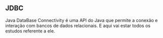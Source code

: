 ## JDBC

Java DataBase Connectivity é uma API do Java que permite a conexão e interação com bancos de dados relacionais. E aqui vai estar todos os estudos referente a ele.
